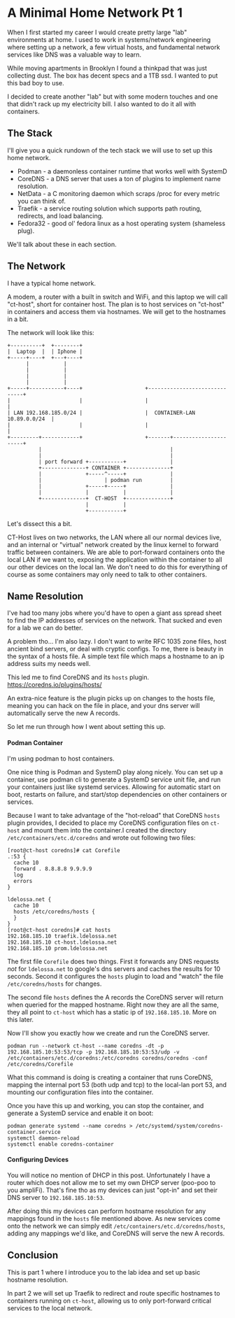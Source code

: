 # A Minimal Home Network Pt 1

When I first started my career I would create pretty large "lab" environments at home.
I used to work in systems/network engineering where setting up a network, a few virtual hosts, and fundamental network services like DNS was a valuable way to learn.

While moving apartments in Brooklyn I found a thinkpad that was just collecting dust.
The box has decent specs and a 1TB ssd.
I wanted to put this bad boy to use.

I decided to create another "lab" but with some modern touches and one that didn't rack up my electricity bill.
I also wanted to do it all with containers.

## The Stack
I'll give you a quick rundown of the tech stack we will use to set up this home network.

* Podman - a daemonless container runtime that works well with SystemD
* CoreDNS - a DNS server that uses a ton of plugins to implement name resolution.
* NetData - a C monitoring daemon which scraps /proc for every metric you can think of.
* Traefik - a service routing solution which supports path routing, redirects, and load balancing.
* Fedora32 - good ol' fedora linux as a host operating system (shameless plug).

We'll talk about these in each section.

## The Network

I have a typical home network.

A modem, a router with a built in switch and WiFi, and this laptop we will call "ct-host", short for container host.
The plan is to host services on "ct-host" in containers and access them via hostnames.
We will get to the hostnames in a bit.

The network will look like this:

```console
+----------+  +--------+
|  Laptop  |  | Iphone |
+-----+----+  +---+----+
      |           |
      |           |
      |           |
      |           |
+-----+-----------+----+                    +------------------------------+
|                      |                    |                              |
| LAN 192.168.185.0/24 |                    |  CONTAINER-LAN 10.89.0.0/24  |
|                      |                    |                              |
+---------+------------+                    +-------+----------------------+
          |                                         |
          |                                         |
          | port forward +-----------+              |
          +--------------+ CONTAINER +--------------+
          |              +-----^-----+              |
          |                    | podman run         |
          |              +-----+-----+              |
          |              |           |              |
          +--------------+  CT-HOST  +--------------+
                         |           |
                         +-----------+
```

Let's dissect this a bit.

CT-Host lives on two networks, the LAN where all our normal devices live, and an internal or "virtual" network created by the linux kernel to forward traffic between containers.
We are able to port-forward containers onto the local LAN if we want to, exposing the application within the container to all our other devices on the local lan.
We don't need to do this for everything of course as some containers may only need to talk to other containers.

## Name Resolution

I've had too many jobs where you'd have to open a giant ass spread sheet to find the IP addresses of services on the network.
That sucked and even for a lab we can do better.

A problem tho... I'm also lazy.
I don't want to write RFC 1035 zone files, host ancient bind servers, or deal with cryptic configs.
To me, there is beauty in the syntax of a hosts file.
A simple text file which maps a hostname to an ip address suits my needs well.

This led me to find CoreDNS and its `hosts` plugin.
https://coredns.io/plugins/hosts/

An extra-nice feature is the plugin picks up on changes to the hosts file, meaning you can hack on the file in place, and your dns server will automatically serve the new A records.

So let me run through how I went about setting this up.

#### Podman Container
I'm using podman to host containers.

One nice thing is Podman and SystemD play along nicely. You can set up a container, use podman cli to generate a SystemD service unit file, and run your containers just like systemd services. Allowing for automatic start on boot, restarts on failure, and start/stop dependencies on other containers or services.

Because I want to take advantage of the "hot-reload" that CoreDNS `hosts` plugin provides, I decided to place my CoreDNS configuration files on `ct-host` and mount them into the container.I created the directory `/etc/containers/etc.d/coredns` and wrote out following two files:

```console
[root@ct-host coredns]# cat Corefile
.:53 {
  cache 10
  forward . 8.8.8.8 9.9.9.9
  log
  errors
}

ldelossa.net {
  cache 10
  hosts /etc/coredns/hosts {
  }
}
[root@ct-host coredns]# cat hosts
192.168.185.10 traefik.ldelossa.net
192.168.185.10 ct-host.ldelossa.net
192.168.185.10 prom.ldelossa.net
```

The first file `Corefile` does two things.
First it forwards any DNS requests *not* for `ldelossa.net` to google's dns servers and caches the results for 10 seconds.
Second it configures the `hosts` plugin to load and "watch" the file `/etc/coredns/hosts` for changes.

The second file `hosts` defines the A records the CoreDNS server will return when queried for the mapped hostname.
Right now they are all the same, they all point to `ct-host` which has a static ip of `192.168.185.10`.
More on this later.

Now I'll show you exactly how we create and run the CoreDNS server.

```console
podman run --network ct-host --name coredns -dt -p 192.168.185.10:53:53/tcp -p 192.168.185.10:53:53/udp -v /etc/containers/etc.d/coredns:/etc/coredns coredns/coredns -conf /etc/coredns/Corefile
```

What this command is doing is creating a container that runs CoreDNS, mapping the internal port 53 (both udp and tcp) to the local-lan port 53, and mounting our configuration files into the container.

Once you have this up and working, you can stop the container, and generate a SystemD service and enable it on boot:

```console
podman generate systemd --name coredns > /etc/systemd/system/coredns-container.service
systemctl daemon-reload
systemctl enable coredns-container
```

#### Configuring Devices

You will notice no mention of DHCP in this post.
Unfortunately I have a router which does not allow me to set my own DHCP server (poo-poo to you ampliFi).
That's fine tho as my devices can just "opt-in" and set their DNS server to `192.168.185.10:53`.

After doing this my devices can perform hostname resolution for any mappings found in the `hosts` file mentioned above.
As new services come onto the network we can simply edit `/etc/containers/etc.d/coredns/hosts`, adding any mappings we'd like, and CoreDNS will serve the new A records.

## Conclusion

This is part 1 where I introduce you to the lab idea and set up basic hostname resolution.

In part 2 we will set up Traefik to redirect and route specific hostnames to containers running on `ct-host`, allowing us to only port-forward critical services to the local network.
